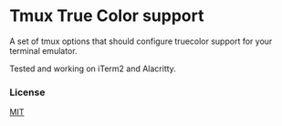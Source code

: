 # Tmux True Color support

A set of tmux options that should configure truecolor support for your
terminal emulator.

Tested and working on iTerm2 and Alacritty.


### License

[MIT](LICENSE.md)
